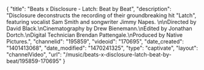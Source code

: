 {
    "title": "Beats x Disclosure - Latch: Beat by Beat",
    "description": "Disclosure deconstructs the recording of their groundbreaking hit \"Latch\", featuring vocalist Sam Smith and songwriter Jimmy Napes. \n\nDirected by David Black.\nCinematography by Drew Bienemann.\nEdited by Jonathan Dortch.\nDigital Technician Brendan Pattengale.\nProduced by Native Pictures.",
    "channelid": "195859",
    "videoid": "170695",
    "date_created": "1401413068",
    "date_modified": "1470241325",
    "type": "captivate",
    "layout": "channelVideo",
    "url": "\/music\/beats-x-disclosure-latch-beat-by-beat\/195859-170695"
}